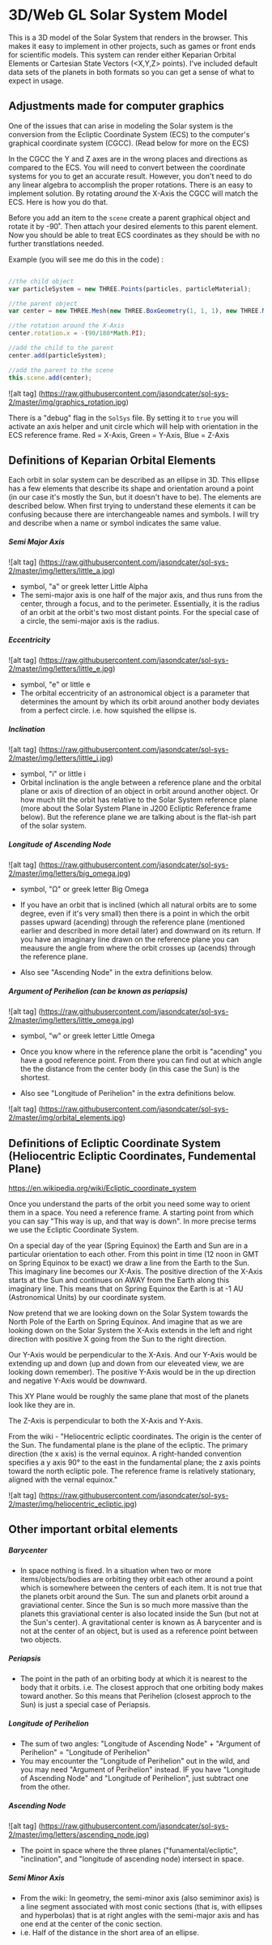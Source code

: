 # 3D/Web GL Solar System Model

This is a 3D model of the Solar System that renders in the browser. This makes it easy to implement in other projects, such as games or front ends for scientific models. This system can render either Keparian Orbital Elements or Cartesian State Vectors (<X,Y,Z> points). I've included default data sets of the planets in both formats so you can get a sense of what to expect in usage.

## Adjustments made for computer graphics

One of the issues that can arise in modeling the Solar system is the conversion from the Ecliptic Coordinate System (ECS) to the computer's graphical coordinate system (CGCC). (Read below for more on the ECS)

In the CGCC the Y and Z axes are in the wrong places and directions as compared to the ECS. You will need to convert between the coordinate systems for you to get an accurate result. However, you don't need to do any linear algebra to accomplish the proper rotations. There is an easy to implement solution. By rotating _around_ the X-Axis the CGCC will match the ECS. Here is how you do that.

Before you add an item to the `scene` create a parent graphical object and rotate it by -90˚. Then attach your desired elements to this parent element. Now you should be able to treat ECS coordinates as they should be with no further transtlations needed. 

Example (you will see me do this in the code) :
```javascript

//the child object
var particleSystem = new THREE.Points(particles, particleMaterial); 

//the parent object
var center = new THREE.Mesh(new THREE.BoxGeometry(1, 1, 1), new THREE.MeshBasicMaterial({color: 0xffff00}));

//the rotation around the X-Axis
center.rotation.x = -(90/180*Math.PI);

//add the child to the parent
center.add(particleSystem);

//add the parent to the scene
this.scene.add(center);

```
![alt tag] (https://raw.githubusercontent.com/jasondcater/sol-sys-2/master/img/graphics_rotation.jpg)

There is a "debug" flag in the `SolSys` file. By setting it to `true` you will activate an axis helper and unit circle which will help with orientation in the ECS reference frame. Red = X-Axis, Green = Y-Axis, Blue = Z-Axis

## Definitions of Keparian Orbital Elements

Each orbit in solar system can be described as an ellipse in 3D. This ellipse has a few elements that describe its shape and orientation around a point (in our case it's mostly the Sun, but it doesn't have to be). The elements are described below. When first trying to understand these elements it can be confusing because there are interchangeable names and symbols. I will try and describe when a name or symbol indicates the same value.

##### Semi Major Axis
![alt tag] (https://raw.githubusercontent.com/jasondcater/sol-sys-2/master/img/letters/little_a.jpg)
  * symbol, "a" or greek letter Little Alpha 
  * The semi-major axis is one half of the major axis, and thus runs from the center, through a focus, and to the perimeter. Essentially, it is the radius of an orbit at the orbit's two most distant points. For the special case of a circle, the semi-major axis is the radius.

##### Eccentricity
![alt tag] (https://raw.githubusercontent.com/jasondcater/sol-sys-2/master/img/letters/little_e.jpg)
  * symbol, "e" or little e
  * The orbital eccentricity of an astronomical object is a parameter that determines the amount by which its orbit around another body deviates from a perfect circle. i.e. how squished the ellipse is.

##### Inclination
![alt tag] (https://raw.githubusercontent.com/jasondcater/sol-sys-2/master/img/letters/little_i.jpg)
 * symbol, "i" or little i
 * Orbital inclination is the angle between a reference plane and the orbital plane or axis of direction of an object in orbit around another object. Or how much tilt the orbit has relative to the Solar System reference plane (more about the Solar System Plane in J200 Ecliptic Reference frame below). But the reference plane we are talking about is the flat-ish part of the solar system.

##### Longitude of Ascending Node
![alt tag] (https://raw.githubusercontent.com/jasondcater/sol-sys-2/master/img/letters/big_omega.jpg)
 * symbol, "Ω" or greek letter Big Omega
 * If you have an orbit that is inclined (which all natural orbits are to some degree, even if it's very small) then there is a point in which the orbit passes upward (acending) through the reference plane (mentioned earlier and described in more detail later) and downward on its return. If you have an imaginary line drawn on the reference plane you can meausure the angle from where the orbit crosses up (acends) through the reference plane.

 * Also see "Ascending Node" in the extra definitions below.

##### Argument of Perihelion (can be known as periapsis)
![alt tag] (https://raw.githubusercontent.com/jasondcater/sol-sys-2/master/img/letters/little_omega.jpg)
  * symbol, "w" or greek letter Little Omega
  * Once you know where in the reference plane the orbit is "acending" you have a good reference point. From there you can find out at which angle the the distance from the center body (in this case the Sun) is the shortest.

  * Also see "Longitude of Perihelion" in the extra definitions below.

![alt tag] (https://raw.githubusercontent.com/jasondcater/sol-sys-2/master/img/orbital_elements.jpg)

## Definitions of Ecliptic Coordinate System (Heliocentric Ecliptic Coordinates, Fundemental Plane)
https://en.wikipedia.org/wiki/Ecliptic_coordinate_system

Once you understand the parts of the orbit you need some way to orient them in a space. You need a reference frame. A starting point from which you can say "This way is up, and that way is down". In more precise terms we use the Ecliptic Coordinate System. 

On a special day of the year (Spring Equinox) the Earth and Sun are in a particular orientation to each other. 
From this point in time (12 noon in GMT on Spring Equinox to be exact) we draw a line from the Earth to the Sun.
This imaginary line becomes our X-Axis. The positive direction of the X-Axis starts at the Sun and continues on AWAY from the Earth along this imaginary line. This means that on Spring Equinox the Earth is at -1 AU (Astronomical Units) by our coordinate system. 

Now pretend that we are looking down on the Solar System towards the North Pole of the Earth on Spring Equinox. 
And imagine that as we are looking down on the Solar System the X-Axis extends in the left and right direction with positive X going from the Sun to the right direction.

Our Y-Axis would be perpendicular to the X-Axis. And our Y-Axis would be extending up and down (up and down from our eleveated view, we are looking down remember). The positive Y-Axis would be in the up direction and negative Y-Axis would be downward.

This XY Plane would be roughly the same plane that most of the planets look like they are in.

The Z-Axis is perpendicular to both the X-Axis and Y-Axis.

From the wiki - "Heliocentric ecliptic coordinates. The origin is the center of the Sun. The fundamental plane is the plane of the ecliptic. The primary direction (the x axis) is the vernal equinox. A right-handed convention specifies a y axis 90° to the east in the fundamental plane; the z axis points toward the north ecliptic pole. The reference frame is relatively stationary, aligned with the vernal equinox."

![alt tag] (https://raw.githubusercontent.com/jasondcater/sol-sys-2/master/img/heliocentric_ecliptic.jpg)

## Other important orbital elements

##### Barycenter
  * In space nothing is fixed. In a situation when two or more items/objects/bodies are orbiting they orbit each other around a point which is somewhere between the centers of each item. It is not true that the planets orbit around the Sun. The sun and planets orbit around a graviational center. Since the Sun is so much more massive than the planets this graviational center is also located inside the Sun (but not at the Sun's center). A gravitational center is known as A barycenter and is not at the center of an object, but is used as a reference point between two objects.

##### Periapsis
  * The point in the path of an orbiting body at which it is nearest to the body that it orbits. i.e. The closest approch that one orbiting body makes toward another. So this means that Perihelion (closest approch to the Sun) is just a special case of Periapsis.

##### Longitude of Perihelion
  * The sum of two angles: "Longitude of Ascending Node" + "Argument of Perihelion" = "Longitude of Perihelion"
  * You may encounter the "Longitude of Perihelion" out in the wild, and you may need "Argument of Perihelion" instead. IF you have "Longitude of Ascending Node" and "Longitude of Perihelion", just subtract one from the other.

##### Ascending Node
![alt tag] (https://raw.githubusercontent.com/jasondcater/sol-sys-2/master/img/letters/ascending_node.jpg)
  * The point in space where the three planes ("funamental/ecliptic", "inclination", and "longitude of ascending node) intersect in space.

##### Semi Minor Axis
  * From the wiki: In geometry, the semi-minor axis (also semiminor axis) is a line segment associated with most conic sections (that is, with ellipses and hyperbolas) that is at right angles with the semi-major axis and has one end at the center of the conic section.
  * i.e. Half of the distance in the short area of an ellipse.
